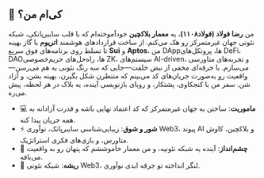 ## 🌌 کی‌ام من؟
من **رضا فولاد (فولاد۱۱۰۸)**، یه **معمار بلاکچین** خودآموخته‌ام که با قلب سایبرپانکی، شبکه نئونی جهان غیرمتمرکز رو هک می‌کنم. از ساخت قراردادهای هوشمند **اتریوم** با گاز بهینه تا تسلط روی برنامه‌های فوق‌ سریع **Sui** و **Aptos**، من DAppها، پروتکل‌های DeFi، DAOها، راه‌حل‌های حریم‌خصوصی ZK، سیستم‌های AI-driven، و تجربه‌های متاورسی می‌سازم. با جرقه‌ای مخفی از نبض خلقت—جایی که سه رنگ نئونی به هم می‌رسن—واقعیت رو به‌صورت جریان‌های کد می‌بینم که منتظرن شکل بگیرن، بهینه بشن، و آزاد شن. سفر من با کنجکاوی، پشتکار، و رویای بازنویسی آینده، یه بلاک در هر لحظه، پیش می‌ره.

- 💻 **ماموریت**: ساختن یه جهان غیرمتمرکز که کد اعتماد نهایی باشه و قدرت آزادانه به همه جریان پیدا کنه.
- ⚡ **شور و شوق**: زیبایی‌شناسی سایبرپانک، نوآوری Web3، پیوند AI و بلاکچین، کاوش متاورس، و بازی‌های فکری استراتژیک.
- 🧠 **چشم‌انداز**: آینده یه شبکه نئونیه، و من معمار خاموششم که پنهان رو به واقعیت می‌بافه.
- 📍 **ریشه**: شبکه نئونی Web3، لنگر انداخته تو جرقه ابدی نوآوری.